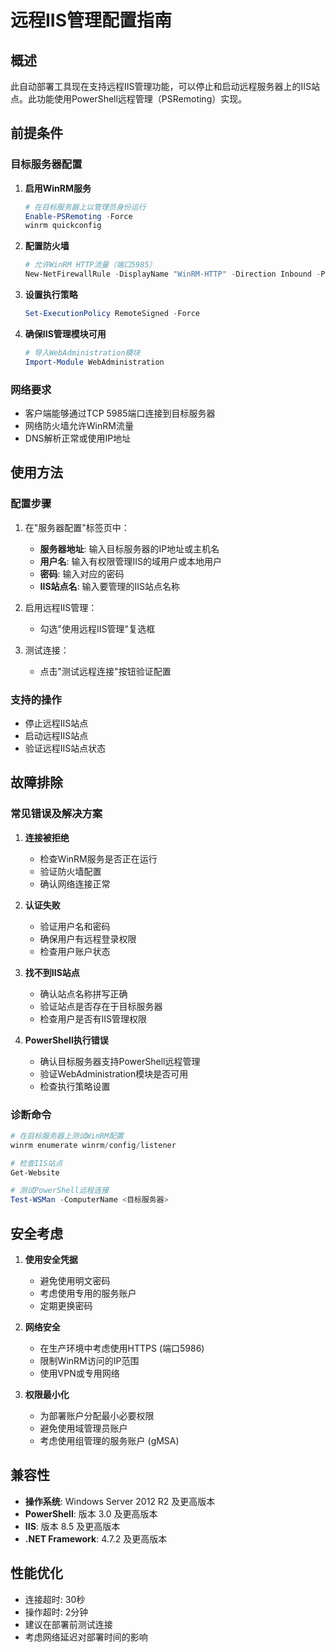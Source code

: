 # 远程IIS管理配置指南

## 概述
此自动部署工具现在支持远程IIS管理功能，可以停止和启动远程服务器上的IIS站点。此功能使用PowerShell远程管理（PSRemoting）实现。

## 前提条件

### 目标服务器配置
1. **启用WinRM服务**
   ```powershell
   # 在目标服务器上以管理员身份运行
   Enable-PSRemoting -Force
   winrm quickconfig
   ```

2. **配置防火墙**
   ```powershell
   # 允许WinRM HTTP流量（端口5985）
   New-NetFirewallRule -DisplayName "WinRM-HTTP" -Direction Inbound -Protocol TCP -LocalPort 5985 -Action Allow
   ```

3. **设置执行策略**
   ```powershell
   Set-ExecutionPolicy RemoteSigned -Force
   ```

4. **确保IIS管理模块可用**
   ```powershell
   # 导入WebAdministration模块
   Import-Module WebAdministration
   ```

### 网络要求
- 客户端能够通过TCP 5985端口连接到目标服务器
- 网络防火墙允许WinRM流量
- DNS解析正常或使用IP地址

## 使用方法

### 配置步骤
1. 在"服务器配置"标签页中：
   - **服务器地址**: 输入目标服务器的IP地址或主机名
   - **用户名**: 输入有权限管理IIS的域用户或本地用户
   - **密码**: 输入对应的密码
   - **IIS站点名**: 输入要管理的IIS站点名称

2. 启用远程IIS管理：
   - 勾选"使用远程IIS管理"复选框

3. 测试连接：
   - 点击"测试远程连接"按钮验证配置

### 支持的操作
- 停止远程IIS站点
- 启动远程IIS站点
- 验证远程IIS站点状态

## 故障排除

### 常见错误及解决方案

1. **连接被拒绝**
   - 检查WinRM服务是否正在运行
   - 验证防火墙配置
   - 确认网络连接正常

2. **认证失败**
   - 验证用户名和密码
   - 确保用户有远程登录权限
   - 检查用户账户状态

3. **找不到IIS站点**
   - 确认站点名称拼写正确
   - 验证站点是否存在于目标服务器
   - 检查用户是否有IIS管理权限

4. **PowerShell执行错误**
   - 确认目标服务器支持PowerShell远程管理
   - 验证WebAdministration模块是否可用
   - 检查执行策略设置

### 诊断命令
```powershell
# 在目标服务器上测试WinRM配置
winrm enumerate winrm/config/listener

# 检查IIS站点
Get-Website

# 测试PowerShell远程连接
Test-WSMan -ComputerName <目标服务器>
```

## 安全考虑

1. **使用安全凭据**
   - 避免使用明文密码
   - 考虑使用专用的服务账户
   - 定期更换密码

2. **网络安全**
   - 在生产环境中考虑使用HTTPS (端口5986)
   - 限制WinRM访问的IP范围
   - 使用VPN或专用网络

3. **权限最小化**
   - 为部署账户分配最小必要权限
   - 避免使用域管理员账户
   - 考虑使用组管理的服务账户 (gMSA)

## 兼容性

- **操作系统**: Windows Server 2012 R2 及更高版本
- **PowerShell**: 版本 3.0 及更高版本
- **IIS**: 版本 8.5 及更高版本
- **.NET Framework**: 4.7.2 及更高版本

## 性能优化

- 连接超时: 30秒
- 操作超时: 2分钟
- 建议在部署前测试连接
- 考虑网络延迟对部署时间的影响